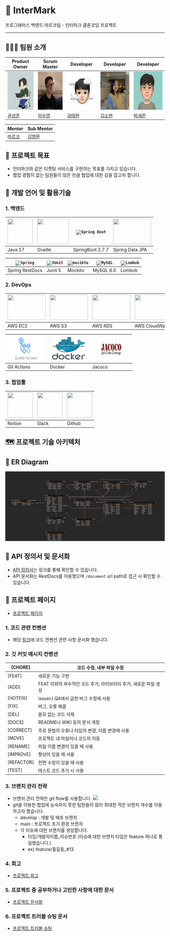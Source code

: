 # 🎫 InterMark
  
프로그래머스 백엔드 마르코팀 - 인터파크 클론코딩 프로젝트

---

## 🧑‍🤝‍🧑 팀원 소개

| Product Owner                                                            | Scrum Master                                                            | Developer                                                               | Developer                                                              | Developer                                                             |
|--------------------------------------------------------------------------|-------------------------------------------------------------------------|-------------------------------------------------------------------------|------------------------------------------------------------------------|-----------------------------------------------------------------------|
| <img width="120" height="120" src=".github/readme/profile/seongjun.png"> | <img width="120" height="120" src=".github/readme/profile/suyoung.jpg"> | <img width="120" height="120" src=".github/readme/profile/taehyun.png"> | <img width="120" height="120" src=".github/readme/profile/sohyun.jpg"> | <img width="120" height="120" src=".github/readme/profile/sejun.jpg"> |
| [권성준](https://github.com/Seongjun-Kwon)                                  | [이수영](https://github.com/twotwobread)                                   | [공태현](https://github.com/rhdtn311)                                      | [김소현](https://github.com/thguss)                                       | [박세준](https://github.com/park-se-jun)                                 |

| Mentor | Sub Mentor |
|--------|------------|
| [마르코](https://github.com/ksy90101) | [김명환](https://github.com/samkimuel) |

## 🥅 프로젝트 목표

- 인터파크와 같은 티켓팅 서비스를 구현하는 목표를 가지고 있습니다.
- 협업 경험이 없는 팀원들이 많은 만큼 협업에 대한 감을 잡고자 합니다.

## 🧰 개발 언어 및 활용기술

### 1. 백엔드
| <img width="80" height="80" src=".github/readme/java.png"> | <img width="100" height="80" src=".github/readme/gradle.png"> | <code><img height="80" src="https://user-images.githubusercontent.com/25181517/183891303-41f257f8-6b3d-487c-aa56-c497b880d0fb.png" alt="Spring Boot" title="Spring Boot" /></code> | <img width="120" height="80" src=".github/readme/jpa.png"> |
|------------------------------------------------------------|---------------------------------------------------------------|------------------------------------------|------------------------------------------------------------|
| Java 17                                                    | Gradle                                                        | SpringBoot 2.7.7                              | Spring Data JPA                                            |

| <code><img height="80" src="https://user-images.githubusercontent.com/25181517/117201470-f6d56780-adec-11eb-8f7c-e70e376cfd07.png" alt="Spring" title="Spring" /></code> | <code><img height="80" width="100" src="https://user-images.githubusercontent.com/25181517/117533873-484d4480-afef-11eb-9fad-67c8605e3592.png" alt="JUnit" title="JUnit" /></code> | <code><img height="80" width="100" src="https://user-images.githubusercontent.com/25181517/183892181-ad32b69e-3603-418c-b8e7-99e976c2a784.png" alt="mocikto" title="mocikto" /></code> | <code><img height="80" src="https://user-images.githubusercontent.com/25181517/183896128-ec99105a-ec1a-4d85-b08b-1aa1620b2046.png" alt="MySQL" title="MySQL" /></code>          | <code><img height="80" src="https://user-images.githubusercontent.com/25181517/190229463-87fa862f-ccf0-48da-8023-940d287df610.png" alt="Lombok" title="Lombok" /></code> |
|------------------------------------|------------------------------------------------------------------------------------------------------------------------------------------------------------------------------------|-----------------------------------------------------------------------------------------------------------------------------------------------------------------------------|-----------|------------------------------|
| Spring RestDocs                    | Junit 5                                                                                                                                                                            | Mockito                                                                                                                                                                     | MySQL 8.0 | Lombok                      |

### 2. DevOps

| <img width="120" height="80" src=".github/readme/ec2.png"> | <img width="120" height="80" src=".github/readme/s3.png"> | <img width="120" height="80" src=".github/readme/rds.png"> | <img width="120" height="80" src=".github/readme/cloudwatch.png"> |
|------------------------------------------------------------|-----------------------------------------------------------|------------------------------------------------------------|-------------------------------------------------------------------|
| AWS EC2                                                    | AWS S3                                                    | AWS RDS                                                    | AWS CloudWatch                                                    |

| <img width="120" height="80" src=".github/readme/gitactions.png"> | <img width="120" height="80" src=".github/readme/docker.png"> | <img width="120" height="80" src=".github/readme/jacoco.jpeg"> |
|-------------------------------------------------------------------|---------------------------------------------------------------|----------------------------------------------------------------|
| Git Actions                                                       | Docker                                                        | Jacoco                                                         |

### 3. 협업툴

| <img width="80" height="80" src=".github/readme/notion.png"> | <img width="80" height="80" src=".github/readme/slack.png"> | <img width="80" height="80" src=".github/readme/github.png"> |
|--------------------------------------------------------------|-------------------------------------------------------------|--------------------------------------------------------------|
| Notion                                                       | Slack                                                       | Github                                                       |

## 🗺️ 프로젝트 기술 아키텍처

## 🔗 ER Diagram

<img src=".github/readme/erd.png">  

## 📜 API 정의서 및 문서화

- [API 정의서](https://www.notion.so/backend-devcourse/API-827d93da3bc24f72a8dde9552db46a30)는 링크를 통해 확인할 수 있습니다.
- API 문서화는 RestDocs를 이용했으며 `/document` url path로 접근 시 확인할 수 있습니다.

## 📄 프로젝트 페이지

- [프로젝트 페이지](https://www.notion.so/backend-devcourse/InterMark-73ab5e5458ce4955bb30c0f0e1b9c779)

### 1. 코드 관련 컨벤션

- 해당 [링크](https://www.notion.so/backend-devcourse/b4ad1ccf164b4e17852d81132ee54790b)에 코드 컨벤션 관련 사항 문서화 했습니다.

### 2. 깃 커밋 메시지 컨벤션

| [CHORE] | 코드 수정, 내부 파일 수정 |
| --- | --- |
| [FEAT] | 새로운 기능 구현 |
| [ADD] | FEAT 이외의 부수적인 코드 추가, 라이브러리 추가, 새로운 파일 생성 |
| [HOTFIX] | issue나 QA에서 급한 버그 수정에 사용 |
| [FIX] | 버그, 오류 해결 |
| [DEL] | 쓸모 없는 코드 삭제 |
| [DOCS] | README나 WIKI 등의 문서 개정 |
| [CORRECT] | 주로 문법의 오류나 타입의 변경, 이름 변경에 사용 |
| [MOVE] | 프로젝트 내 파일이나 코드의 이동 |
| [RENAME] | 파일 이름 변경이 있을 때 사용 |
| [IMPROVE] | 향상이 있을 때 사용 |
| [REFACTOR] | 전면 수정이 있을 때 사용 |
| [TEST] | 테스트 코드 추가 시 사용 |

### 3. 브랜치 관리 전략

- 브랜치 관리 전략은 git flow를 사용합니다.
  <img src=".github/readme/git-flow.png">
- git을 이용한 협업에 능숙하지 못한 팀원들이 많아 최대한 적은 브랜치 개수를 이용하고자 했습니다.
  - develop : 개발 및 배포 브랜치
  - main : 프로젝트 초기 환경 브랜치
  - 각 이슈에 대한 브랜치를 생성합니다.
    - 타입/개발자이름_이슈번호 (이슈에 대한 브랜치 타입은 feature 하나로 통일했습니다.)
    - ex) feature/홍길동_#13

### 4. 회고

- [프로젝트 회고](https://www.notion.so/backend-devcourse/09f71362f6954e88add62594a385358b)

### 5. 프로젝트 중 공부하거나 고민한 사항에 대한 문서

- [프로젝트 문서화](https://www.notion.so/backend-devcourse/d03336619a6d40f08e8bf8353ad9386e)

### 6. 프로젝트 트러블 슈팅 문서

- [프로젝트 트러블 슈팅](https://www.notion.so/backend-devcourse/08a650ceaa7e4c4a8cf9f53f77d453b8)
